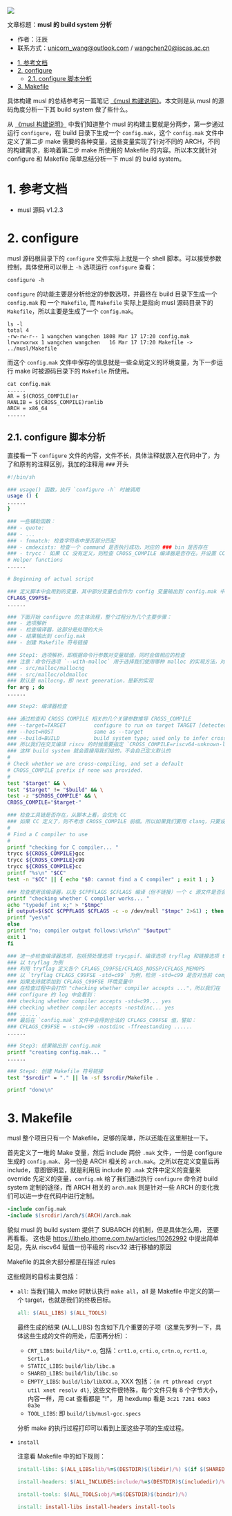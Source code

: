 ![](./diagrams/linker-loader.png)

文章标题：**musl 的 build system 分析**

- 作者：汪辰
- 联系方式：<unicorn_wang@outlook.com> / <wangchen20@iscas.ac.cn>

<!-- TOC -->

- [1. 参考文档](#1-参考文档)
- [2. configure](#2-configure)
	- [2.1. configure 脚本分析](#21-configure-脚本分析)
- [3. Makefile](#3-makefile)

<!-- /TOC -->

具体构建 musl 的总结参考另一篇笔记 [《musl 构建说明》][1]。本文则是从 musl 的源码角度分析一下其 build system 做了些什么。

从 [《musl 构建说明》][1] 中我们知道整个 musl 的构建主要就是分两步，第一步通过运行 `configure`，在 build 目录下生成一个 `config.mak`，这个 `config.mak` 文件中定义了第二步 make 需要的各种变量，这些变量实现了针对不同的 ARCH，不同的构建需求，影响着第二步 make 所使用的 Makefile 的内容。所以本文就针对 configure 和 Makefile 简单总结分析一下 musl 的 build system。


# 1. 参考文档

- musl 源码 v1.2.3

# 2. configure

musl 源码根目录下的 `configure` 文件实际上就是一个 shell 脚本。可以接受参数控制，具体使用可以带上 `-h` 选项运行 `configure` 查看：

```shell
configure -h
```

`configure` 的功能主要是分析给定的参数选项，并最终在 build 目录下生成一个 `config.mak` 和 一个 `Makefile`, 而 `Makefile` 实际上是指向 musl 源码目录下的 `Makefile`，所以主要是生成了一个 `config.mak`。

```shell
ls -l
total 4
-rw-rw-r-- 1 wangchen wangchen 1808 Mar 17 17:20 config.mak
lrwxrwxrwx 1 wangchen wangchen   16 Mar 17 17:20 Makefile -> ../musl/Makefile
```
而这个 `config.mak` 文件中保存的信息就是一些全局定义的环境变量，为下一步运行 make 时被源码目录下的 `Makefile` 所使用。

```shell
cat config.mak 
......
AR = $(CROSS_COMPILE)ar
RANLIB = $(CROSS_COMPILE)ranlib
ARCH = x86_64
......
```

## 2.1. configure 脚本分析

直接看一下 `configure` 文件的内容，文件不长，具体注释就嵌入在代码中了，为了和原有的注释区别，我加的注释用 `###` 开头

```bash
#!/bin/sh

### usage() 函数，执行 `configure -h` 时被调用
usage () {
......
}

### 一些辅助函数：
### - quote: 
### - ...
### - fnmatch: 检查字符串中是否部分匹配
### - cmdexists: 检查一个 command 是否执行成功，对应的 ### bin 是否存在
### - trycc： 如果 CC 没有定义，则检查 CROSS_COMPILE 编译器是否存在。并设置 CC 环境变量
# Helper functions
......

# Beginning of actual script

### 定义脚本中会用到的变量，其中部分变量也会作为 config 变量输出到 config.mak 中
CFLAGS_C99FSE=
......

### 下面开始 configure 的主体流程，整个过程分为几个主要步骤：
### - 选项解析
### - 检查编译器，这部分是处理的大头
### - 结果输出到 config.mak
### - 创建 Makefile 符号链接

### Step1: 选项解析，即根据命令行参数对变量赋值，同时会做相应的检查
### 注意：命令行选项 `--with-malloc` 用于选择我们使用哪种 malloc 的实现方法，对应源码中的
### - src/malloc/mallocng
### - src/malloc/oldmalloc
### 默认是 mallocng，即 next generation，是新的实现
for arg ; do
......

### Step2: 编译器检查

### 通过检查和 CROSS COMPILE 相关的几个关键参数推导 CROSS_COMPILE
### --target=TARGET         configure to run on target TARGET [detected]
### --host=HOST             same as --target
### --build=BUILD           build system type; used only to infer cross-compiling
### 所以我们在交叉编译 riscv 的时候需要指定 `CROSS_COMPILE=riscv64-unknown-linux-gnu-`，
### 这样 build system 就会直接用我们给的，不会自己定义默认的
#
# Check whether we are cross-compiling, and set a default
# CROSS_COMPILE prefix if none was provided.
#
test "$target" && \
test "$target" != "$build" && \
test -z "$CROSS_COMPILE" && \
CROSS_COMPILE="$target-"

### 检查工具链是否存在，从脚本上看，会优先 CC
### 如果 CC 定义了，则不考虑 CROSS_COMPILE 前缀。所以如果我们要用 clang，只要设置 CC=clang
#
# Find a C compiler to use
#
printf "checking for C compiler... "
trycc ${CROSS_COMPILE}gcc
trycc ${CROSS_COMPILE}c99
trycc ${CROSS_COMPILE}cc
printf "%s\n" "$CC"
test -n "$CC" || { echo "$0: cannot find a C compiler" ; exit 1 ; }

### 检查使用该编译器，以及 $CPPFLAGS $CFLAGS 编译（但不链接）一个 c 源文件是否会成功
printf "checking whether C compiler works... "
echo "typedef int x;" > "$tmpc"
if output=$($CC $CPPFLAGS $CFLAGS -c -o /dev/null "$tmpc" 2>&1) ; then
printf "yes\n"
else
printf "no; compiler output follows:\n%s\n" "$output"
exit 1
fi

### 进一步检查编译器选项，包括预处理选项 trycppif、编译选项 tryflag 和链接选项 tryldflag
### 以 tryflag 为例
### 利用 tryflag 定义各个 CFLAGS_C99FSE/CFLAGS_NOSSP/CFLAGS_MEMOPS
### 以 `tryflag CFLAGS_C99FSE -std=c99` 为例，检测 -std=c99 是否对当前 compiler 支持，
### 如果支持就添加到 CFLAGS_C99FSE 环境变量中
### 在检查过程中会打印 "checking whether compiler accepts ..."，所以我们在 
### configure 的 log 中会看到：
### checking whether compiler accepts -std=c99... yes
### checking whether compiler accepts -nostdinc... yes
### ......
### 最后在 `config.mak` 文件中会得到合法的 CFLAGS_C99FSE 值，譬如：
### CFLAGS_C99FSE = -std=c99 -nostdinc -ffreestanding ......
......

### Step3: 结果输出到 config.mak
printf "creating config.mak... "
......

### Step4: 创建 Makefile 符号链接
test "$srcdir" = "." || ln -sf $srcdir/Makefile .

printf "done\n"
```

# 3. Makefile

musl 整个项目只有一个 Makefile，足够的简单，所以还能在这里掰扯一下。

首先定义了一堆的 Make 变量，然后 include 两份 `.mak` 文件，一份是 configure 生成的 `config.mak`、另一份是 ARCH 相关的 `arch.mak`。之所以在定义变量后再 include，意图很明显，就是利用后 include 的 `.mak` 文件中定义的变量来 override 先定义的变量，`config.mk` 给了我们通过执行 `configure` 命令对 build system 定制的途径，而 ARCH 相关的 `arch.mak` 则是针对一些 ARCH 的变化我们可以进一步在代码中进行定制。

```makefile
-include config.mak
-include $(srcdir)/arch/$(ARCH)/arch.mak
```

貌似 musl 的 build system 提供了 SUBARCH 的机制，但是具体怎么用， 还要再看看。
这也是 https://ithelp.ithome.com.tw/articles/10262992 中提出简单起见，先从 riscv64 赋值一份平级的 riscv32 进行移植的原因

Makefile 的其余大部分都是在描述 rules

这些规则的目标主要包括：

- `all`: 当我们输入 make 时默认执行 `make all`，all 是 Makefile 中定义的第一个 target，也就是我们的终极目标。

  ```makefile
  all: $(ALL_LIBS) $(ALL_TOOLS)
  ```

  最终生成的结果 (ALL_LIBS) 包含如下几个重要的子项（这里先罗列一下，具体这些生成的文件的用处，后面再分析）：
  - `CRT_LIBS`: `build/lib/*.o`, 包括：`crt1.o`, `crti.o`, `crtn.o`, `rcrt1.o`, `Scrt1.o`
  - `STATIC_LIBS`: `build/lib/libc.a`
  - `SHARED_LIBS`: `build/lib/libc.so`
  - `EMPTY_LIBS`: `build/lib/libXXX.a`, XXX 包括：`{m rt pthread crypt util xnet resolv dl}`, 这些文件很特殊，每个文件只有 8 个字节大小，内容一样，用 cat 查看都是 "!<arch>"， 用 hexdump 看是 `3c21 7261 6863 0a3e`
  - `TOOL_LIBS`: 即 `build/lib/musl-gcc.specs`

  分析 make 的执行过程打印可以看到上面这些子项的生成过程。

- `install`

  注意看 Makefile 中的如下规则：

  ```makefile
  install-libs: $(ALL_LIBS:lib/%=$(DESTDIR)$(libdir)/%) $(if $(SHARED_LIBS),$(DESTDIR)$(LDSO_PATHNAME),)

  install-headers: $(ALL_INCLUDES:include/%=$(DESTDIR)$(includedir)/%)

  install-tools: $(ALL_TOOLS:obj/%=$(DESTDIR)$(bindir)/%)

  install: install-libs install-headers install-tools
  ```

[1]:./20230401-musl-build.md
